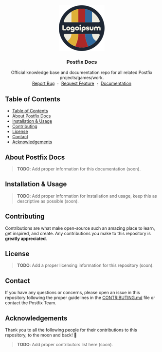<br />
<div align="center">
  <a href="/url">
    <img src="./quartz/static/icon.svg" alt="Postfix Docs Logo" height="150">
  </a>

<h3 align="center">
    Postfix Docs
</h3>

  <p align="center">
    Official knowledge base and documentation repo for all related Postfix projects/games/work.
    <br />
    <a href="https://github.com/<url>">Report Bug</a>
    ﹕
    <a href="https://github.com/<url>">Request Feature</a>
    ﹕
    <a href="https://github.com/<url>">Documentation</a>
  </p>
</div>

## Table of Contents

- [Table of Contents](#table-of-contents)
- [About Postfix Docs](#about-postfix-docs)
- [Installation \& Usage](#installation--usage)
- [Contributing](#contributing)
- [License](#license)
- [Contact](#contact)
- [Acknowledgements](#acknowledgements)

## About Postfix Docs 

> **TODO**: Add proper information for this documentation (soon).

## Installation & Usage

> **TODO**: Add proper information for installation and usage, keep this as descriptive as 
> possible (soon).

## Contributing

Contributions are what make open-source such an amazing place to learn, get inspired, and create.
Any contributions you make to this repository is **greatly appreciated**.

## License

> **TODO**: Add a proper licensing information for this repository (soon).

## Contact

If you have any questions or concerns, please open an issue in this repository following the proper
guidelines in the [CONTRIBUTING.md](CONTRIBUTING.md) file or contact the Postfix Team.

## Acknowledgements

Thank you to all the following people for their contributions to this repository, to the moon and
back! 🚀

> **TODO**: Add proper contributors list here (soon).
